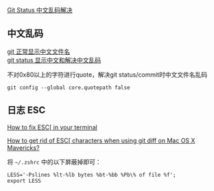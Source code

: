 
[Git Status 中文乱码解决](http://blog.crhan.com/2012/09/git-status-%E4%B8%AD%E6%96%87%E4%B9%B1%E7%A0%81%E8%A7%A3%E5%86%B3/)  

## 中文乱码

[git 正常显示中文文件名](https://www.jianshu.com/p/297ff9b730cf)  
[git status 显示中文和解决中文乱码](https://www.cnblogs.com/tielemao/p/9492638.html)  

不对0x80以上的字符进行quote，解决git status/commit时中文文件名乱码

```
git config --global core.quotepath false
```

## 日志 ESC

[How to fix ESC\[ in your terminal](http://excid3.com/blog/how-to-fix-esc-in-your-terminal)

[How to get rid of ESC\[ characters when using git diff on Mac OS X Mavericks?](https://stackoverflow.com/questions/20414596/how-to-get-rid-of-esc-characters-when-using-git-diff-on-mac-os-x-mavericks)

将 `~/.zshrc` 中的以下屏蔽掉即可：

```
LESS='-Pslines %lt-%lb bytes %bt-%bb %Pb\% of file %f';
export LESS
```
